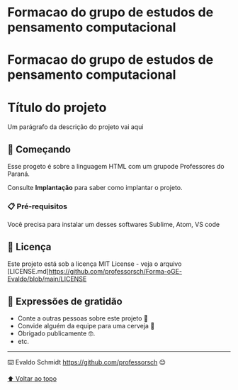 # Formacao do grupo de estudos de pensamento computacional
<h1> Formacao do grupo de estudos de pensamento computacional </h1>

# Título do projeto

Um parágrafo da descrição do projeto vai aqui

## 🚀 Começando
Esse progeto é sobre a linguagem HTML com um grupode Professores do Paraná.

Consulte **Implantação** para saber como implantar o projeto.

### 📋 Pré-requisitos

Você precisa para instalar um desses  softwares
Sublime, Atom, VS code


## 📄 Licença

Este projeto está sob a licença MIT License - veja o arquivo [LICENSE.md]https://github.com/professorsch/Forma-oGE-Evaldo/blob/main/LICENSE

## 🎁 Expressões de gratidão

* Conte a outras pessoas sobre este projeto 📢
* Convide alguém da equipe para uma cerveja 🍺 
* Obrigado publicamente 🤓.
* etc.


---
⌨️ Evaldo Schmidt https://github.com/professorsch 😊

[⬆ Voltar ao topo](#nome-do-projeto)<br>
